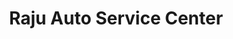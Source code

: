---
title: "Raju Auto Service Center"
url: /jalandhar/raju-auto-service-center/
shop: motorcycle
---